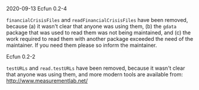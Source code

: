 2020-09-13 
Ecfun 0.2-4 

`financialCrisisFiles` and `readFinancialCrisisFiles` have been removed, because (a) it wasn't clear that anyone was using them, (b) the `gdata` package that was used to read them was not being maintained, and (c) the work required to read them with another package exceeded the need of the maintainer.  If you need them please so inform the maintainer.    

Ecfun 0.2-2

`testURLs` and `read.testURLs` have been removed, 
because it wasn't clear that anyone was using them, 
and more modern tools are available from:  
http://www.measurementlab.net/
